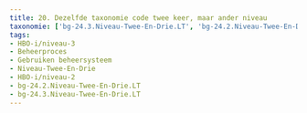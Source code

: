 ```yaml
---
title: 20. Dezelfde taxonomie code twee keer, maar ander niveau
taxonomie: ['bg-24.3.Niveau-Twee-En-Drie.LT', 'bg-24.2.Niveau-Twee-En-Drie.LT']
tags:
- HBO-i/niveau-3
- Beheerproces
- Gebruiken beheersysteem
- Niveau-Twee-En-Drie
- HBO-i/niveau-2
- bg-24.2.Niveau-Twee-En-Drie.LT
- bg-24.3.Niveau-Twee-En-Drie.LT
---
```

